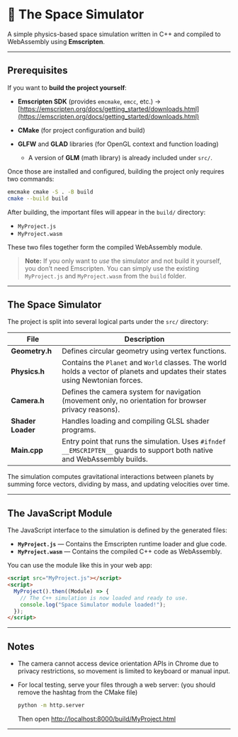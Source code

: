 # 🌌 The Space Simulator

A simple physics-based space simulation written in C++ and compiled to WebAssembly using **Emscripten**.

---

## Prerequisites

If you want to **build the project yourself**:

* **Emscripten SDK** (provides `emcmake`, `emcc`, etc.)
  → [https://emscripten.org/docs/getting_started/downloads.html](https://emscripten.org/docs/getting_started/downloads.html)

* **CMake** (for project configuration and build)

* **GLFW** and **GLAD** libraries (for OpenGL context and function loading)

  * A version of **GLM** (math library) is already included under `src/`.

Once those are installed and configured, building the project only requires two commands:

```bash
emcmake cmake -S . -B build
cmake --build build
```

After building, the important files will appear in the `build/` directory:

* `MyProject.js`
* `MyProject.wasm`

These two files together form the compiled WebAssembly module.

> **Note:** If you only want to *use* the simulator and not build it yourself, you don’t need Emscripten.
> You can simply use the existing `MyProject.js` and `MyProject.wasm` from the `build` folder.

---

## The Space Simulator

The project is split into several logical parts under the `src/` directory:

| File              | Description                                                                                                                     |
| ----------------- | ------------------------------------------------------------------------------------------------------------------------------- |
| **Geometry.h**    | Defines circular geometry using vertex functions.                                                                               |
| **Physics.h**     | Contains the `Planet` and `World` classes. The world holds a vector of planets and updates their states using Newtonian forces. |
| **Camera.h**      | Defines the camera system for navigation (movement only, no orientation for browser privacy reasons).                           |
| **Shader Loader** | Handles loading and compiling GLSL shader programs.                                                                             |
| **Main.cpp**      | Entry point that runs the simulation. Uses `#ifndef __EMSCRIPTEN__` guards to support both native and WebAssembly builds.       |

The simulation computes gravitational interactions between planets by summing force vectors, dividing by mass, and updating velocities over time.

---

## The JavaScript Module

The JavaScript interface to the simulation is defined by the generated files:

* **`MyProject.js`** — Contains the Emscripten runtime loader and glue code.
* **`MyProject.wasm`** — Contains the compiled C++ code as WebAssembly.

You can use the module like this in your web app:

```html
<script src="MyProject.js"></script>
<script>
  MyProject().then((Module) => {
    // The C++ simulation is now loaded and ready to use.
    console.log("Space Simulator module loaded!");
  });
</script>
```

---

## Notes

* The camera cannot access device orientation APIs in Chrome due to privacy restrictions, so movement is limited to keyboard or manual input.
* For local testing, serve your files through a web server:                                 (you should remove the hashtag from the CMake file)

  ```bash
  python -m http.server
  ```

  Then open [http://localhost:8000/build/MyProject.html](http://localhost:8000/build/MyProject.html)

---